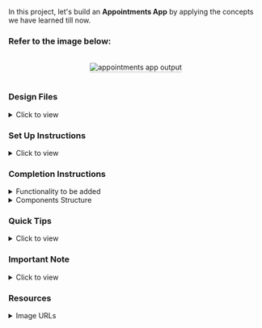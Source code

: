 In this project, let's build an **Appointments App** by applying the concepts we have learned till now.

### Refer to the image below:

<br/>
<div style="text-align: center;">
    <img src="https://assets.ccbp.in/frontend/content/react-js/appointments-app-output.gif" alt="appointments app output" style="max-width:70%;box-shadow:0 2.8px 2.2px rgba(0, 0, 0, 0.12)">
</div>
<br/>

### Design Files

<details>
<summary>Click to view</summary>

- [Extra Small (Size < 576px) and Small (Size >= 576px)](https://assets.ccbp.in/frontend/content/react-js/appointments-app-sm-output-v2.png)
- [Medium (Size >= 768px), Large (Size >= 992px) and Extra Large (Size >= 1200px)](https://assets.ccbp.in/frontend/content/react-js/appointments-app-lg-output.png)

</details>

### Set Up Instructions

<details>
<summary>Click to view</summary>

- Download dependencies by running `npm install`
- Start up the app using `npm start`
</details>

### Completion Instructions

<details>
<summary>Functionality to be added</summary>
<br/>

The app must have the following functionalities

- Initially, the list of appointments should be empty and the title input and date input should be empty
- When non-empty values are provided for title and date and the **Add** button is clicked,
  - A new appointment should be added to the list of appointments
  - The value inside the input elements for title and date should be updated to their initial values
- When the **Star** on an appointment is clicked, the appointment should be starred
- The status of the **Starred** filter is updated by clicking on it
- When the **Starred** filter is active, all the starred appointments should be filtered and displayed
- When the **Starred** filter is inactive, the list of all appointments should be displayed
</details>

<details>
<summary>Components Structure</summary>

<br/>
<div style="text-align: center;">
    <img src="https://assets.ccbp.in/frontend/content/react-js/appointments-app-component-breakdown-structure.png" alt="component structure" style="max-width:100%;box-shadow:0 2.8px 2.2px rgba(0, 0, 0, 0.12)">
</div>
<br/>

</details>

### Quick Tips

<details>
<summary>Click to view</summary>
<br>

- The HTML input element with the type `date` is designed for the user to select the date from a date picker

  ```jsx
  <input type="date" />
  ```

- The `format` function in the date-fns package can be used to get the formatted date string in the given format

  ```jsx
  import {format} from 'date-fns'

  console.log(format(new Date(2021, 19, 07), 'dd MMMM yyyy, EEEE')) // 19 July 2021, Monday
  ```

</details>

### Important Note

<details>
<summary>Click to view</summary>

<br/>

**The following instructions are required for the tests to pass**

- For the `format` function, pass the format string `dd MMMM yyyy, EEEE` as the second argument
- The star button in each appointment should have the data-testid as **star**
- The star image in each appointment should have alt as **star**

</details>

### Resources

<details>
<summary>Image URLs</summary>

- [https://assets.ccbp.in/frontend/react-js/appointments-app/appointments-img.png](https://assets.ccbp.in/frontend/react-js/appointments-app/appointments-img.png) alt should be **appointments**
- [https://assets.ccbp.in/frontend/react-js/appointments-app/star-img.png](https://assets.ccbp.in/frontend/react-js/appointments-app/star-img.png)
- [https://assets.ccbp.in/frontend/react-js/appointments-app/filled-star-img.png](https://assets.ccbp.in/frontend/react-js/appointments-app/filled-star-img.png)

</details>





